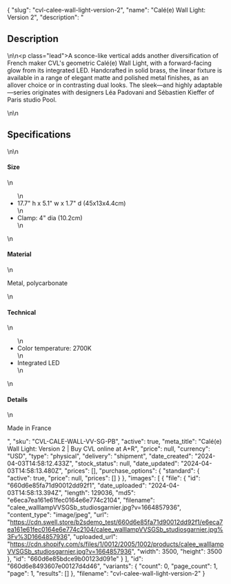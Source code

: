 {
  "slug": "cvl-calee-wall-light-version-2",
  "name": "Calé(e) Wall Light: Version 2",
  "description": "<h2>Description</h2>\n<!-- split -->\n<p class=\"lead\">A sconce-like vertical adds another diversification of French maker CVL's geometric Calé(e) Wall Light, with a forward-facing glow from its integrated LED. Handcrafted in solid brass, the linear fixture is available in a range of elegant matte and polished metal finishes, as an allover choice or in contrasting dual looks. The sleek—and highly adaptable—series originates with designers Léa Padovani and Sébastien Kieffer of Paris studio Pool.  </p>\n<!-- split -->\n<h2>Specifications</h2>\n<!-- split -->\n<h4>Size</h4>\n<ul>\n<li>17.7\" h x 5.1\" w x 1.7\" d (45x13x4.4cm)</li>\n<li>Clamp: 4\" dia (10.2cm)</li>\n</ul>\n<h4>Material</h4>\n<p>Metal, polycarbonate</p>\n<h4>Technical</h4>\n<ul>\n<li>Color temperature: 2700K</li>\n<li>Integrated LED</li>\n</ul>\n<h4>Details</h4>\n<p>Made in France</p>",
  "sku": "CVL-CALE-WALL-VV-SG-PB",
  "active": true,
  "meta_title": "Calé(e) Wall Light: Version 2 | Buy CVL online at A+R",
  "price": null,
  "currency": "USD",
  "type": "physical",
  "delivery": "shipment",
  "date_created": "2024-04-03T14:58:12.433Z",
  "stock_status": null,
  "date_updated": "2024-04-03T14:58:13.480Z",
  "prices": [],
  "purchase_options": {
    "standard": {
      "active": true,
      "price": null,
      "prices": []
    }
  },
  "images": [
    {
      "file": {
        "id": "660d6e85fa71d90012dd92f1",
        "date_uploaded": "2024-04-03T14:58:13.394Z",
        "length": 129036,
        "md5": "e6eca7ea161e61fec0164e6e774c2104",
        "filename": "calee_walllampVVSGSb_studiosgarnier.jpg?v=1664857936",
        "content_type": "image/jpeg",
        "url": "https://cdn.swell.store/b2sdemo_test/660d6e85fa71d90012dd92f1/e6eca7ea161e61fec0164e6e774c2104/calee_walllampVVSGSb_studiosgarnier.jpg%3Fv%3D1664857936",
        "uploaded_url": "https://cdn.shopify.com/s/files/1/0012/2005/1002/products/calee_walllampVVSGSb_studiosgarnier.jpg?v=1664857936",
        "width": 3500,
        "height": 3500
      },
      "id": "660d6e85bdce9b00123d091e"
    }
  ],
  "id": "660d6e8493607e00127d4d46",
  "variants": {
    "count": 0,
    "page_count": 1,
    "page": 1,
    "results": []
  },
  "filename": "cvl-calee-wall-light-version-2"
}